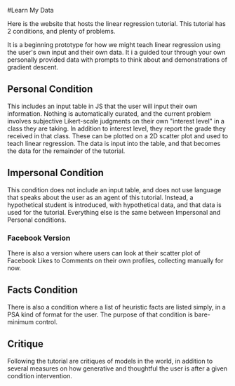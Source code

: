 #Learn My Data

Here is the website that hosts the linear regression tutorial. This tutorial has 2 conditions, and plenty of problems.

It is a beginning prototype for how we might teach linear regression using the user's own input and their own data. It i a guided tour through your own personally provided data with prompts to think about and demonstrations of gradient descent.

## Personal Condition
This includes an input table in JS that the user will input their own information. Nothing is automatically curated, and the current problem involves subjective Likert-scale judgments on their own "interest level" in a class they are taking. In addition to interest level, they report the grade they received in that class. These can be plotted on a 2D scatter plot and used to teach linear regression. The data is input into the table, and that becomes the data for the remainder of the tutorial.

## Impersonal Condition
This condition does not include an input table, and does not use language that speaks about the user as an agent of this tutorial. Instead, a hypothetical student is introduced, with hypothetical data, and that data is used for the tutorial. Everything else is the same between Impersonal and Personal conditions.

### Facebook Version
There is also a version where users can look at their scatter plot of Facebook Likes to Comments on their own profiles, collecting manually for now.

## Facts Condition
There is also a condition where a list of heuristic facts are listed simply, in a PSA kind of format for the user. The purpose of that condition is bare-minimum control.

## Critique
Following the tutorial are critiques of models in the world, in addition to several measures on how generative and thoughtful the user is after a given condition intervention.
